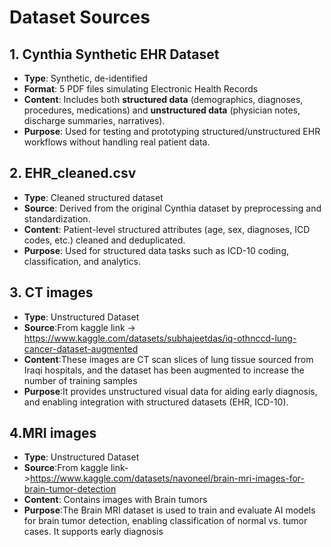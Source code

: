 # Dataset Sources

## 1. Cynthia Synthetic EHR Dataset
- **Type**: Synthetic, de-identified  
- **Format**: 5 PDF files simulating Electronic Health Records  
- **Content**: Includes both **structured data** (demographics, diagnoses, procedures, medications) and **unstructured data** (physician notes, discharge summaries, narratives).  
- **Purpose**: Used for testing and prototyping structured/unstructured EHR workflows without handling real patient data.  

## 2. EHR_cleaned.csv
- **Type**: Cleaned structured dataset  
- **Source**: Derived from the original Cynthia dataset by preprocessing and standardization.  
- **Content**: Patient-level structured attributes (age, sex, diagnoses, ICD codes, etc.) cleaned and deduplicated.  
- **Purpose**: Used for structured data tasks such as ICD-10 coding, classification, and analytics.

## 3. CT images
- **Type**: Unstructured Dataset
- **Source**:From kaggle link -> https://www.kaggle.com/datasets/subhajeetdas/iq-othnccd-lung-cancer-dataset-augmented
- **Content**:These images are CT scan slices of lung tissue sourced from Iraqi hospitals, and the dataset has been augmented to increase the number of training samples
- **Purpose**:It provides unstructured visual data for aiding early diagnosis, and enabling integration with structured datasets (EHR, ICD-10).

## 4.MRI images
  - **Type**: Unstructured Dataset
  - **Source**:From kaggle link->https://www.kaggle.com/datasets/navoneel/brain-mri-images-for-brain-tumor-detection
  - **Content**: Contains images with Brain tumors
  - **Purpose**:The Brain MRI dataset is used to train and evaluate AI models for brain tumor detection, enabling classification of normal vs. tumor cases. It supports early diagnosis
